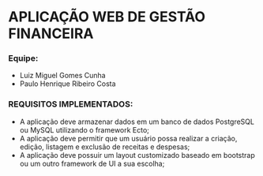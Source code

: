# APLICAÇÃO WEB DE GESTÃO FINANCEIRA

### Equipe:

  * Luiz Miguel Gomes Cunha
  * Paulo Henrique Ribeiro Costa

### REQUISITOS IMPLEMENTADOS:
  * A aplicação deve armazenar dados em um banco de dados PostgreSQL ou MySQL utilizando o
framework Ecto;
  * A aplicação deve permitir que um usuário possa realizar a criação, edição, listagem e exclusão
de receitas e despesas;
  * A aplicação deve possuir um layout customizado baseado em bootstrap ou um outro framework
de UI a sua escolha;


